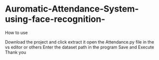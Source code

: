 # Auromatic-Attendance-System-using-face-recognition-


How to use 

Download the project and  click extract it
open the Attendance.py file in the vs editor or others
Enter the dataset path in the program
Save and Execute 
Thank you 
